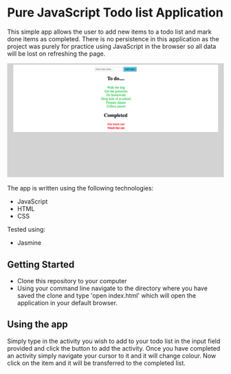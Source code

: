 # Pure JavaScript Todo list Application

This simple app allows the user to add new items to a todo list and mark done items as completed.  There is no persistence in this application as the project was purely for practice using JavaScript in the browser so all data will be lost on refreshing the page.

![landing page](public/readme.png)

The app is written using the following technologies:

* JavaScript
* HTML
* CSS

Tested using:

* Jasmine


## Getting Started
* Clone this repository to your computer
* Using your command line navigate to the directory where you have saved the clone and type 'open index.html' which will open the application in your default browser.

## Using the app
Simply type in the activity you wish to add to your todo list in the input field provided and click the button to add the activity.  Once you have completed an activity simply navigate your cursor to it and it will change colour.  Now click on the item and it will be transferred to the completed list.
